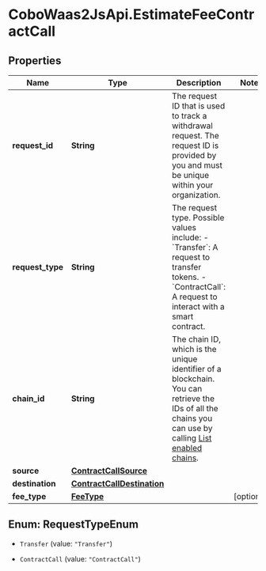 # CoboWaas2JsApi.EstimateFeeContractCall

## Properties

Name | Type | Description | Notes
------------ | ------------- | ------------- | -------------
**request_id** | **String** | The request ID that is used to track a withdrawal request. The request ID is provided by you and must be unique within your organization. | 
**request_type** | **String** | The request type. Possible values include:   - &#x60;Transfer&#x60;: A request to transfer tokens.   - &#x60;ContractCall&#x60;: A request to interact with a smart contract.  | 
**chain_id** | **String** | The chain ID, which is the unique identifier of a blockchain. You can retrieve the IDs of all the chains you can use by calling [List enabled chains](/v2/api-references/wallets/list-enabled-chains). | 
**source** | [**ContractCallSource**](ContractCallSource.md) |  | 
**destination** | [**ContractCallDestination**](ContractCallDestination.md) |  | 
**fee_type** | [**FeeType**](FeeType.md) |  | [optional] 



## Enum: RequestTypeEnum


* `Transfer` (value: `"Transfer"`)

* `ContractCall` (value: `"ContractCall"`)




